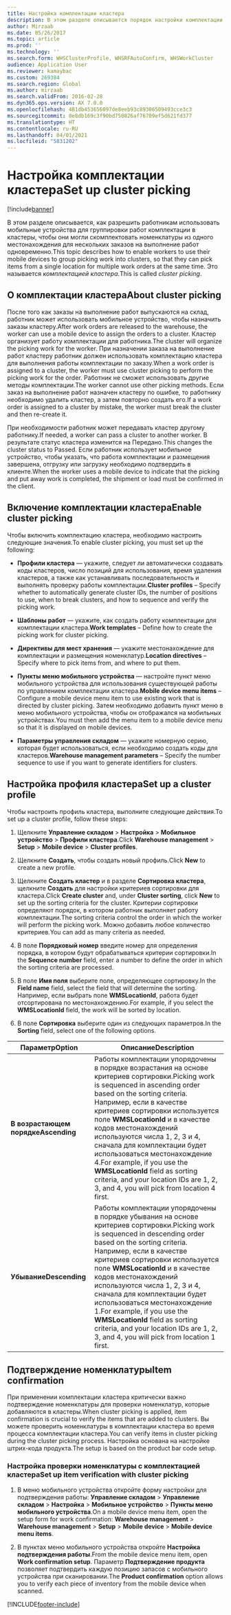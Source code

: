 ```yaml
---
title: Настройка комплектации кластера
description: В этом разделе описывается порядок настройки комплектации кластера и способ применения подтверждения номенклатуры с комплектацией кластера.
author: Mirzaab
ms.date: 05/26/2017
ms.topic: article
ms.prod: ''
ms.technology: ''
ms.search.form: WHSClusterProfile, WHSRFAutoConfirm, WHSWorkCluster
audience: Application User
ms.reviewer: kamaybac
ms.custom: 269384
ms.search.region: Global
ms.author: mirzaab
ms.search.validFrom: 2016-02-28
ms.dyn365.ops.version: AX 7.0.0
ms.openlocfilehash: 481db453656097de8eeb93c89306509493cce3c3
ms.sourcegitcommit: 0e8db169c3f90bd750826af76709ef5d621fd377
ms.translationtype: HT
ms.contentlocale: ru-RU
ms.lasthandoff: 04/01/2021
ms.locfileid: "5831202"
---
```

# <a name="set-up-cluster-picking"></a><span data-ttu-id="76851-103">Настройка комплектации кластера</span><span class="sxs-lookup"><span data-stu-id="76851-103">Set up cluster picking</span></span>

[!include[banner](../includes/banner.md)]

<span data-ttu-id="76851-104">В этом разделе описывается, как разрешить работникам использовать мобильные устройства для группировки работ комплектации в кластеры, чтобы они могли скомплектовать номенклатуры из одного местонахождения для нескольких заказов на выполнение работ одновременно.</span><span class="sxs-lookup"><span data-stu-id="76851-104">This topic describes how to enable workers to use their mobile devices to group picking work into clusters, so that they can pick items from a single location for multiple work orders at the same time.</span></span> <span data-ttu-id="76851-105">Это называется *комплектацией кластера*.</span><span class="sxs-lookup"><span data-stu-id="76851-105">This is called *cluster picking*.</span></span>

## <a name="about-cluster-picking"></a><span data-ttu-id="76851-106">О комплектации кластера</span><span class="sxs-lookup"><span data-stu-id="76851-106">About cluster picking</span></span>

<span data-ttu-id="76851-107">После того как заказы на выполнение работ выпускаются на склад, работник может использовать мобильное устройство, чтобы назначить заказы кластеру.</span><span class="sxs-lookup"><span data-stu-id="76851-107">After work orders are released to the warehouse, the worker can use a mobile device to assign the orders to a cluster.</span></span> <span data-ttu-id="76851-108">Кластер организует работу комплектации для работника.</span><span class="sxs-lookup"><span data-stu-id="76851-108">The cluster will organize the picking work for the worker.</span></span> <span data-ttu-id="76851-109">При назначении заказа на выполнение работ кластеру работник должен использовать комплектацию кластера для выполнения работы комплектации по заказу.</span><span class="sxs-lookup"><span data-stu-id="76851-109">When a work order is assigned to a cluster, the worker must use cluster picking to perform the picking work for the order.</span></span> <span data-ttu-id="76851-110">Работник не сможет использовать другие методы комплектации.</span><span class="sxs-lookup"><span data-stu-id="76851-110">The worker cannot use other picking methods.</span></span> <span data-ttu-id="76851-111">Если заказ на выполнение работ назначен кластеру по ошибке, то работнику необходимо удалить кластер, а затем повторно создать его.</span><span class="sxs-lookup"><span data-stu-id="76851-111">If a work order is assigned to a cluster by mistake, the worker must break the cluster and then re-create it.</span></span>

<span data-ttu-id="76851-112">При необходимости работник может передавать кластер другому работнику.</span><span class="sxs-lookup"><span data-stu-id="76851-112">If needed, a worker can pass a cluster to another worker.</span></span> <span data-ttu-id="76851-113">В результате статус кластера изменится на Передано.</span><span class="sxs-lookup"><span data-stu-id="76851-113">This changes the cluster status to Passed.</span></span> <span data-ttu-id="76851-114">Если работник использует мобильное устройство, чтобы указать, что работа комплектации и размещения завершена, отгрузку или загрузку необходимо подтвердить в клиенте.</span><span class="sxs-lookup"><span data-stu-id="76851-114">When the worker uses a mobile device to indicate that the picking and put away work is completed, the shipment or load must be confirmed in the client.</span></span>

## <a name="enable-cluster-picking"></a><span data-ttu-id="76851-115">Включение комплектации кластера</span><span class="sxs-lookup"><span data-stu-id="76851-115">Enable cluster picking</span></span>

<span data-ttu-id="76851-116">Чтобы включить комплектацию кластера, необходимо настроить следующие значения.</span><span class="sxs-lookup"><span data-stu-id="76851-116">To enable cluster picking, you must set up the following:</span></span>

- <span data-ttu-id="76851-117">**Профили кластера** — укажите, следует ли автоматически создавать коды кластеров, число позиций для использования, время удаления кластеров, а также как устанавливать последовательность и выполнять проверку работы комплектации.</span><span class="sxs-lookup"><span data-stu-id="76851-117">**Cluster profiles** – Specify whether to automatically generate cluster   IDs, the number of positions to use, when to break clusters, and how to   sequence and verify the picking work.</span></span>

- <span data-ttu-id="76851-118">**Шаблоны работ** — укажите, как создать работу комплектации для комплектации кластера.</span><span class="sxs-lookup"><span data-stu-id="76851-118">**Work templates** – Define how to create the picking work for cluster   picking.</span></span>

- <span data-ttu-id="76851-119">**Директивы для мест хранения** — укажите местонахождение для комплектации и размещения номенклатур.</span><span class="sxs-lookup"><span data-stu-id="76851-119">**Location directives** – Specify where to pick items from, and where to put   them.</span></span>

- <span data-ttu-id="76851-120">**Пункты меню мобильного устройства** — настройте пункт меню мобильного устройства для использования существующей работы по управлением комплектации кластера.</span><span class="sxs-lookup"><span data-stu-id="76851-120">**Mobile device menu items** – Configure a mobile device menu item to use existing work that is directed by cluster picking.</span></span> <span data-ttu-id="76851-121">Затем необходимо добавить пункт меню в меню мобильного устройства, чтобы он отображался на мобильных устройствах.</span><span class="sxs-lookup"><span data-stu-id="76851-121">You must then add the menu item to a mobile device menu so that it is displayed on mobile devices.</span></span>

- <span data-ttu-id="76851-122">**Параметры управления складом** — укажите номерную серию, которая будет использоваться, если необходимо создать коды для кластеров.</span><span class="sxs-lookup"><span data-stu-id="76851-122">**Warehouse management parameters** – Specify the number sequence to use if   you want to generate identifiers for clusters.</span></span>

## <a name="set-up-a-cluster-profile"></a><span data-ttu-id="76851-123">Настройка профиля кластера</span><span class="sxs-lookup"><span data-stu-id="76851-123">Set up a cluster profile</span></span>

<span data-ttu-id="76851-124">Чтобы настроить профиль кластера, выполните следующие действия.</span><span class="sxs-lookup"><span data-stu-id="76851-124">To set up a cluster profile, follow these steps:</span></span>

1. <span data-ttu-id="76851-125">Щелкните **Управление складом** \> **Настройка** \> **Мобильное устройство** \> **Профили кластера**.</span><span class="sxs-lookup"><span data-stu-id="76851-125">Click **Warehouse management** \> **Setup** \> **Mobile device** \>  **Cluster profiles**.</span></span>

1. <span data-ttu-id="76851-126">Щелкните **Создать**, чтобы создать новый профиль.</span><span class="sxs-lookup"><span data-stu-id="76851-126">Click **New** to create a new profile.</span></span>

1. <span data-ttu-id="76851-127">Щелкните **Создать кластер** и в разделе **Сортировка кластера**, щелкните **Создать** для настройки критериев сортировки для кластера.</span><span class="sxs-lookup"><span data-stu-id="76851-127">Click **Create cluster** and, under **Cluster sorting**, click **New** to set up the sorting criteria for the cluster.</span></span> <span data-ttu-id="76851-128">Критерии сортировки определяют порядок, в котором работник выполняет работу комплектации.</span><span class="sxs-lookup"><span data-stu-id="76851-128">The sorting criteria control the order in which the worker will perform the picking work.</span></span> <span data-ttu-id="76851-129">Можно добавить любое количество критериев.</span><span class="sxs-lookup"><span data-stu-id="76851-129">You can add as many criteria as needed.</span></span>

1. <span data-ttu-id="76851-130">В поле **Порядковый номер** введите номер для определения порядка, в котором будут обрабатываться критерии сортировки.</span><span class="sxs-lookup"><span data-stu-id="76851-130">In the **Sequence number** field, enter a number to define the order in  which the sorting criteria are processed.</span></span>

1. <span data-ttu-id="76851-131">В поле **Имя поля** выберите поле, определяющее сортировку.</span><span class="sxs-lookup"><span data-stu-id="76851-131">In the **Field name** field, select the field that will determine the sorting.</span></span> <span data-ttu-id="76851-132">Например, если выбрать поле **WMSLocationId**, работа будет отсортирована по местонахождению.</span><span class="sxs-lookup"><span data-stu-id="76851-132">For example, if you select the **WMSLocationId** field, the work will be sorted by location.</span></span>

1. <span data-ttu-id="76851-133">В поле **Сортировка** выберите один из следующих параметров.</span><span class="sxs-lookup"><span data-stu-id="76851-133">In the **Sorting** field, select one of the following options.</span></span>

| <span data-ttu-id="76851-134">**Параметр**</span><span class="sxs-lookup"><span data-stu-id="76851-134">**Option**</span></span>     | <span data-ttu-id="76851-135">**Описание**</span><span class="sxs-lookup"><span data-stu-id="76851-135">**Description**</span></span>                                                                                                                                                                                                                    |
|----------------|------------------------------------------------------------------------------------------------------------------------------------------------------------------------------------------------------------------------------------|
| <span data-ttu-id="76851-136">**В возрастающем порядке**</span><span class="sxs-lookup"><span data-stu-id="76851-136">**Ascending**</span></span>  | <span data-ttu-id="76851-137">Работы комплектации упорядочены в порядке возрастания на основе критериев сортировки.</span><span class="sxs-lookup"><span data-stu-id="76851-137">Picking work is sequenced in ascending order based on the sorting criteria.</span></span> <span data-ttu-id="76851-138">Например, если в качестве критериев сортировки используется поле **WMSLocationId** и в качестве кодов местонахождений используются числа 1, 2, 3 и 4, сначала для комплектации будет использоваться местонахождение 4.</span><span class="sxs-lookup"><span data-stu-id="76851-138">For example, if you use the **WMSLocationId** field as sorting criteria, and your location IDs are 1, 2, 3, and 4, you will pick from location 4 first.</span></span> |
| <span data-ttu-id="76851-139">**Убывание**</span><span class="sxs-lookup"><span data-stu-id="76851-139">**Descending**</span></span> | <span data-ttu-id="76851-140">Работы комплектации упорядочены в порядке убывания на основе критериев сортировки.</span><span class="sxs-lookup"><span data-stu-id="76851-140">Picking work is sequenced in descending order based on the sorting criteria.</span></span> <span data-ttu-id="76851-141">Например, если в качестве критериев сортировки используется поле **WMSLocationId** и в качестве кодов местонахождений используются числа 1, 2, 3 и 4, сначала для комплектации будет использоваться местонахождение 1.</span><span class="sxs-lookup"><span data-stu-id="76851-141">For example, if you use the **WMSLocationId** field as sorting criteria, and your location IDs are 1, 2, 3, and 4, you will pick from location 1 first.</span></span> |

## <a name="item-confirmation"></a><span data-ttu-id="76851-142">Подтверждение номенклатуры</span><span class="sxs-lookup"><span data-stu-id="76851-142">Item confirmation</span></span>

<span data-ttu-id="76851-143">При применении комплектации кластера критически важно подтверждение номенклатуры для проверки номенклатур, которые добавляются в кластеры.</span><span class="sxs-lookup"><span data-stu-id="76851-143">When cluster picking is applied, item confirmation is crucial to verify the items that are added to clusters.</span></span> <span data-ttu-id="76851-144">Вы можете проверить номенклатуры в комплектации кластера во время процесса комплектации кластера.</span><span class="sxs-lookup"><span data-stu-id="76851-144">You can verify items in cluster picking during the cluster picking process.</span></span> <span data-ttu-id="76851-145">Настройка основана на настройке штрих-кода продукта.</span><span class="sxs-lookup"><span data-stu-id="76851-145">The setup is based on the product bar code setup.</span></span>

### <a name="set-up-item-verification-with-cluster-picking"></a><span data-ttu-id="76851-146">Настройка проверки номенклатуры с комплектацией кластера</span><span class="sxs-lookup"><span data-stu-id="76851-146">Set up item verification with cluster picking</span></span>

1. <span data-ttu-id="76851-147">В меню мобильного устройства откройте форму настройки для подтверждения работы: **Управление складом** \> **Управление складом** \> **Настройка** \> **Мобильное устройство** \> **Пункты меню мобильного устройства**.</span><span class="sxs-lookup"><span data-stu-id="76851-147">On a mobile device menu item, open the setup form for work confirmation:  **Warehouse management** \> **Warehouse management** \> **Setup** \>  **Mobile device** \> **Mobile device menu items**.</span></span>

1. <span data-ttu-id="76851-148">В пунктах меню мобильного устройства откройте **Настройка подтверждения работы**.</span><span class="sxs-lookup"><span data-stu-id="76851-148">From the mobile device menu item, open **Work confirmation setup**.</span></span> <span data-ttu-id="76851-149">Параметр **Подтверждение продукта** позволяет подтвердить каждую позицию запасов с мобильного устройства при сканировании.</span><span class="sxs-lookup"><span data-stu-id="76851-149">The **Product confirmation** option allows you to verify each piece of inventory from the mobile device when scanned.</span></span>


[!INCLUDE[footer-include](../../includes/footer-banner.md)]